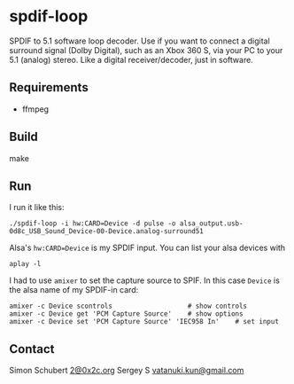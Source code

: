 spdif-loop
==========

SPDIF to 5.1 software loop decoder.  Use if you want to connect a
digital surround signal (Dolby Digital), such as an Xbox 360 S, via
your PC to your 5.1 (analog) stereo.  Like a digital receiver/decoder,
just in software.


Requirements
------------

- ffmpeg


Build
-----

make


Run
---

I run it like this:

    ./spdif-loop -i hw:CARD=Device -d pulse -o alsa_output.usb-0d8c_USB_Sound_Device-00-Device.analog-surround51

Alsa's `hw:CARD=Device` is my SPDIF input.  You can list your alsa devices with

    aplay -l

I had to use `amixer` to set the capture source to SPIF.  In this case
`Device` is the alsa name of my SPDIF-in card:

	amixer -c Device scontrols                   # show controls
	amixer -c Device get 'PCM Capture Source'    # show options
    amixer -c Device set 'PCM Capture Source' 'IEC958 In'    # set input


Contact
-------

Simon Schubert <2@0x2c.org>
Sergey S <vatanuki.kun@gmail.com>
